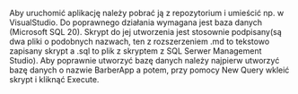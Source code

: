 Aby uruchomić aplikację należy pobrać ją z repozytorium i umieścić np. w VisualStudio. Do poprawnego działania wymagana jest baza danych (Microsoft SQL 20). 
Skrypt do jej utworzenia jest stosownie podpisany(są dwa pliki o podobnych nazwach, ten z rozszerzeniem .md to tekstowo zapisany skrypt a .sql to plik z skryptem z SQL Serwer Management Studio).
Aby poprawnie utworzyć bazę danych należy najpierw utworzyć bazę danych o nazwie BarberApp a potem, przy pomocy New Query wkleić skrypt i kliknąć Execute.

